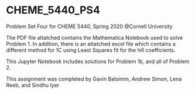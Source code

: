 # CHEME_5440_PS4
Problem Set Four for CHEME 5440, Spring 2020 @Cornell University

The PDF file attatched contains the Mathematica Notebook used to solve Problem 1.  In addition, there is an attatched excel file which contains a different method for 1C using Least Squares fit for the hill coefficients.

This Jupyter Notebook includes solutions for Problem 1b, and all of Problem 2.


This assignment was completed by Gavin Batsimm, Andrew Simon, Lena Reeb, and Sindhu Iyer

